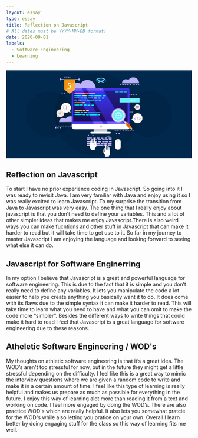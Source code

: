```yaml
---
layout: essay
type: essay
title: Reflection on Javascript
# All dates must be YYYY-MM-DD format!
date: 2020-09-01
labels:
  - Software Engineering
  - Learning
---
```

<img src="../images/Web-Development.png" >

## Reflection on Javascript

To start I have no prior experience coding in Javascript. So going into it I was ready to revisit Java. I am very familiar with Java and enjoy using it so I was really excited to learn Javascript. To my surprise the transition from Java to Javascript was very easy. The one thing that I really enjoy about javascript is that you don’t need to define your variables. This and a lot of other simpler ideas that makes me enjoy Javascript.There is also weird ways you can make fucntions and other stuff in Javascript that can make it harder to read but it will take time to get use to it. So far in my journey to master Javascript I am enjoying the language and looking forward to seeing what else it can do.

## Javascript for Software Enginerring

In my option I believe that Javascript is a great and powerful language for software engineering. This is due to the fact that it is simple and you don’t really need to define any variables. It lets you manipulate the code a lot easier to help you create anything you basically want it to do. It does come with its flaws due to the simple syntax it can make it harder to read. This will take time to learn what you need to have and what you can omit to make the code more “simpler”. Besides the different ways to write things that could make it hard to read I feel that Javascript is a great language for software engineering due to these reasons.	

## Atheletic Software Engineering / WOD's

My thoughts on  athletic software engineering is that it’s a great idea. The WOD’s aren't too stressful for now, but in the future they might get a little stressful depending on the difficulty. I feel like this is a great way to mimic the interview questions where we are given a random code to write and make it in a certain amount of time. I feel like this type of learning is really helpful and makes us prepare as much as possible for everything in the future. I enjoy this way of learning alot more than reading it from a text and working on code. I feel more engaged by doing the WOD’s. There are also practice WOD's which are really helpful. It also lets you somewhat pratcie for the WOD's while also letting you pratice on your own. Overall I learn better by doing engaging stuff for the class so this way of learning fits me well.
